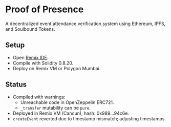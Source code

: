 # Proof of Presence
A decentralized event attendance verification system using Ethereum, IPFS, and Soulbound Tokens.

## Setup
- Open [Remix IDE](https://remix.ethereum.org).
- Compile with Solidity 0.8.20.
- Deploy on Remix VM or Polygon Mumbai.

## Status
- Compiled with warnings:
  - Unreachable code in OpenZeppelin ERC721.
  - `_transfer` mutability can be `pure`.
- Deployed in Remix VM (Cancun), hash: 0x989...94c6e.
- `createEvent` reverted due to timestamp mismatch; adjusting timestamps.